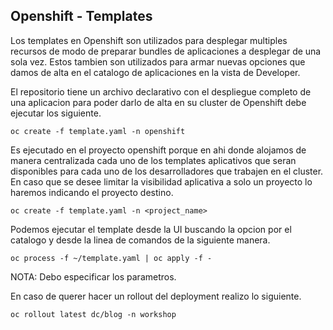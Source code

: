 ## Openshift - Templates

Los templates en Openshift son utilizados para desplegar multiples recursos de modo de preparar bundles de aplicaciones a desplegar de una sola vez. Estos tambien son utilizados para armar nuevas opciones que damos de alta en el catalogo de aplicaciones en la vista de Developer.

El repositorio tiene un archivo declarativo con el despliegue completo de una aplicacion para poder darlo de alta en su cluster de Openshift debe ejecutar los siguiente.

```
oc create -f template.yaml -n openshift
```

Es ejecutado en el proyecto openshift porque en ahi donde alojamos de manera centralizada cada uno de los templates aplicativos que seran disponibles para cada uno de los desarrolladores que trabajen en el cluster. En caso que se desee limitar la visibilidad aplicativa a solo un proyecto lo haremos indicando el proyecto destino.

```
oc create -f template.yaml -n <project_name>
```

Podemos ejecutar el template desde la UI buscando la opcion por el catalogo y desde la linea de comandos de la siguiente manera.
```
oc process -f ~/template.yaml | oc apply -f -
```
NOTA: Debo especificar los parametros.

En caso de querer hacer un rollout del deployment realizo lo siguiente.
```
oc rollout latest dc/blog -n workshop
```
